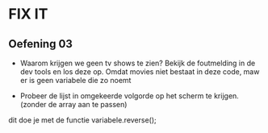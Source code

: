 # FIX IT
## Oefening 03
* Waarom krijgen we geen tv shows te zien? Bekijk de foutmelding in de dev tools en los deze op.
Omdat movies niet bestaat in deze code,
maw er is geen variabele die zo noemt

* Probeer de lijst in  omgekeerde volgorde op het scherm te krijgen. (zonder de array aan te passen)

dit doe je met de functie variabele.reverse();


